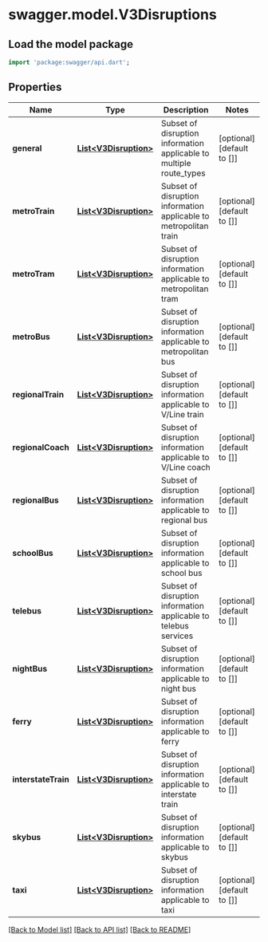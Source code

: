 # swagger.model.V3Disruptions

## Load the model package
```dart
import 'package:swagger/api.dart';
```

## Properties
Name | Type | Description | Notes
------------ | ------------- | ------------- | -------------
**general** | [**List&lt;V3Disruption&gt;**](V3Disruption.md) | Subset of disruption information applicable to multiple route_types | [optional] [default to []]
**metroTrain** | [**List&lt;V3Disruption&gt;**](V3Disruption.md) | Subset of disruption information applicable to metropolitan train | [optional] [default to []]
**metroTram** | [**List&lt;V3Disruption&gt;**](V3Disruption.md) | Subset of disruption information applicable to metropolitan tram | [optional] [default to []]
**metroBus** | [**List&lt;V3Disruption&gt;**](V3Disruption.md) | Subset of disruption information applicable to metropolitan bus | [optional] [default to []]
**regionalTrain** | [**List&lt;V3Disruption&gt;**](V3Disruption.md) | Subset of disruption information applicable to V/Line train | [optional] [default to []]
**regionalCoach** | [**List&lt;V3Disruption&gt;**](V3Disruption.md) | Subset of disruption information applicable to V/Line coach | [optional] [default to []]
**regionalBus** | [**List&lt;V3Disruption&gt;**](V3Disruption.md) | Subset of disruption information applicable to regional bus | [optional] [default to []]
**schoolBus** | [**List&lt;V3Disruption&gt;**](V3Disruption.md) | Subset of disruption information applicable to school bus | [optional] [default to []]
**telebus** | [**List&lt;V3Disruption&gt;**](V3Disruption.md) | Subset of disruption information applicable to telebus services | [optional] [default to []]
**nightBus** | [**List&lt;V3Disruption&gt;**](V3Disruption.md) | Subset of disruption information applicable to night bus | [optional] [default to []]
**ferry** | [**List&lt;V3Disruption&gt;**](V3Disruption.md) | Subset of disruption information applicable to ferry | [optional] [default to []]
**interstateTrain** | [**List&lt;V3Disruption&gt;**](V3Disruption.md) | Subset of disruption information applicable to interstate train | [optional] [default to []]
**skybus** | [**List&lt;V3Disruption&gt;**](V3Disruption.md) | Subset of disruption information applicable to skybus | [optional] [default to []]
**taxi** | [**List&lt;V3Disruption&gt;**](V3Disruption.md) | Subset of disruption information applicable to taxi | [optional] [default to []]

[[Back to Model list]](../README.md#documentation-for-models) [[Back to API list]](../README.md#documentation-for-api-endpoints) [[Back to README]](../README.md)

